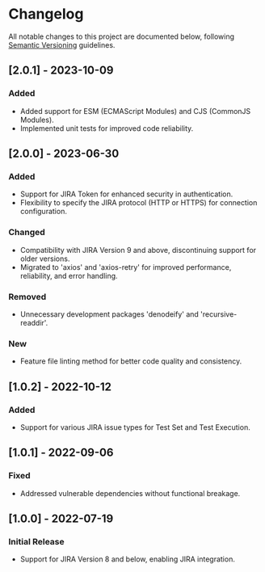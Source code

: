 # Changelog

All notable changes to this project are documented below, following [Semantic Versioning](http://semver.org/) guidelines.

## [2.0.1] - 2023-10-09
### Added
- Added support for ESM (ECMAScript Modules) and CJS (CommonJS Modules).
- Implemented unit tests for improved code reliability.

## [2.0.0] - 2023-06-30
### Added
- Support for JIRA Token for enhanced security in authentication.
- Flexibility to specify the JIRA protocol (HTTP or HTTPS) for connection configuration.

### Changed
- Compatibility with JIRA Version 9 and above, discontinuing support for older versions.
- Migrated to 'axios' and 'axios-retry' for improved performance, reliability, and error handling.

### Removed
- Unnecessary development packages 'denodeify' and 'recursive-readdir'.

### New
- Feature file linting method for better code quality and consistency.

## [1.0.2] - 2022-10-12
### Added
- Support for various JIRA issue types for Test Set and Test Execution.

## [1.0.1] - 2022-09-06
### Fixed
- Addressed vulnerable dependencies without functional breakage.

## [1.0.0] - 2022-07-19
### Initial Release
- Support for JIRA Version 8 and below, enabling JIRA integration.
